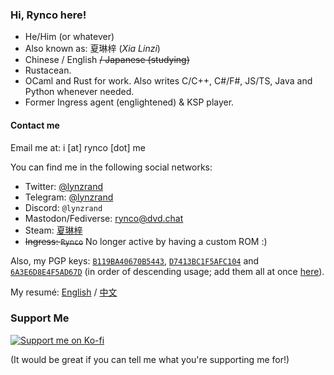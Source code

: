 ### Hi, Rynco here!

- He/Him (or whatever)
- Also known as: 夏琳梓 (_Xia Linzi_)
- Chinese / English ~~/ Japanese (studying)~~
- Rustacean.
- OCaml and Rust for work. Also writes C/C++, C#/F#, JS/TS, Java and Python whenever needed.
- Former Ingress agent (englightened) & KSP player.

#### Contact me

Email me at: i [at] rynco [dot] me

You can find me in the following social networks:

- Twitter: [@lynzrand](https://twitter.com/lynzrand)
- Telegram: [@lynzrand](https://t.me/lynzrand)
- Discord: `@lynzrand`
- Mastodon/Fediverse: [rynco@dvd.chat](https://dvd.chat/@rynco)
- Steam: [夏琳梓](https://steamcommunity.com/id/rynco/)
- ~~Ingress: `Rynco`~~ No longer active by having a custom ROM :)

Also, my PGP keys:
[`B119BA40670B5443`](http://keyserver.ubuntu.com/pks/lookup?op=vindex&search=0xB119BA40670B5443),
[`D7413BC1F5AFC104`](http://keyserver.ubuntu.com/pks/lookup?op=vindex&search=0xD7413BC1F5AFC104) and
[`6A3E6D8E4F5AD67D`](http://keyserver.ubuntu.com/pks/lookup?op=vindex&search=0x6A3E6D8E4F5AD67D) (in order of descending usage;
add them all at once [here](https://github.com/lynzrand.gpg)).

My resumé: [English][resume-en] / [中文][resume-zh]

[resume-en]: https://github.com/lynzrand/lynzrand/releases/download/resume-0.5.1/resume-en.pdf
[resume-zh]: https://github.com/lynzrand/lynzrand/releases/download/resume-0.5.1/resume.pdf

### Support Me

[![Support me on Ko-fi](https://ko-fi.com/img/githubbutton_sm.svg)](https://ko-fi.com/D1D5575O3)

(It would be great if you can tell me what you're supporting me for!)
